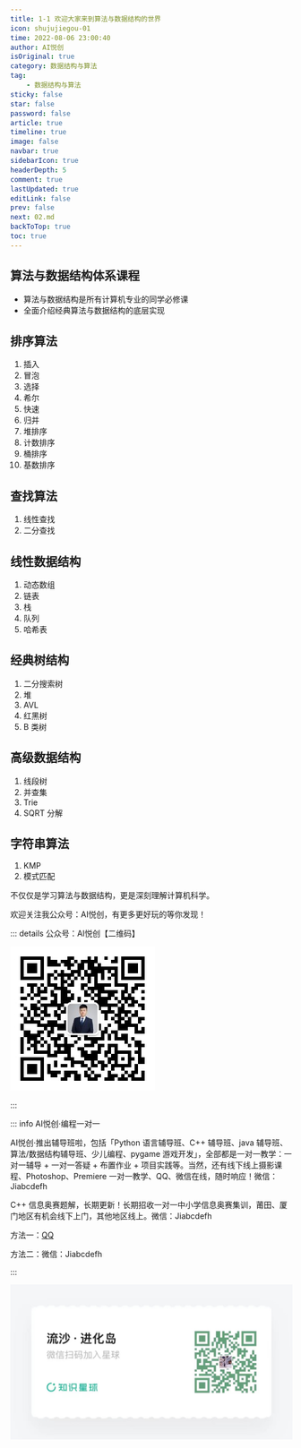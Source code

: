 ```yaml
---
title: 1-1 欢迎大家来到算法与数据结构的世界
icon: shujujiegou-01
time: 2022-08-06 23:00:40
author: AI悦创
isOriginal: true
category: 数据结构与算法
tag:
    - 数据结构与算法
sticky: false
star: false
password: false
article: true
timeline: true
image: false
navbar: true
sidebarIcon: true
headerDepth: 5
comment: true
lastUpdated: true
editLink: false
prev: false
next: 02.md
backToTop: true
toc: true
---
```


## 算法与数据结构体系课程

- 算法与数据结构是所有计算机专业的同学必修课
- 全面介绍经典算法与数据结构的底层实现

## 排序算法

1. 插入
2. 冒泡
3. 选择
4. 希尔
5. 快速
6. 归并
7. 堆排序
8. 计数排序
9. 桶排序
10. 基数排序

## 查找算法

1. 线性查找
2. 二分查找

## 线性数据结构

1. 动态数组
2. 链表
3. 栈
4. 队列
5. 哈希表

## 经典树结构

1. 二分搜索树
2. 堆
3. AVL
4. 红黑树
5. B 类树

## 高级数据结构

1. 线段树
2. 并查集
3. Trie
4. SQRT 分解

## 字符串算法

1. KMP
2. 模式匹配

不仅仅是学习算法与数据结构，更是深刻理解计算机科学。



















欢迎关注我公众号：AI悦创，有更多更好玩的等你发现！

::: details 公众号：AI悦创【二维码】

![](/gzh.jpg)

:::

::: info AI悦创·编程一对一

AI悦创·推出辅导班啦，包括「Python 语言辅导班、C++ 辅导班、java 辅导班、算法/数据结构辅导班、少儿编程、pygame 游戏开发」，全部都是一对一教学：一对一辅导 + 一对一答疑 + 布置作业 + 项目实践等。当然，还有线下线上摄影课程、Photoshop、Premiere 一对一教学、QQ、微信在线，随时响应！微信：Jiabcdefh

C++ 信息奥赛题解，长期更新！长期招收一对一中小学信息奥赛集训，莆田、厦门地区有机会线下上门，其他地区线上。微信：Jiabcdefh

方法一：[QQ](http://wpa.qq.com/msgrd?v=3&uin=1432803776&site=qq&menu=yes)

方法二：微信：Jiabcdefh

:::

![](/zsxq.jpg)

















